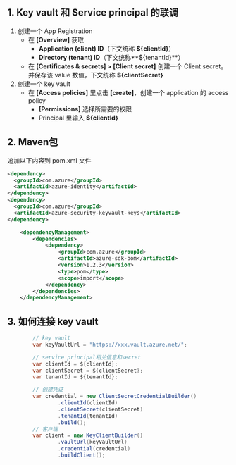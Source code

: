 ## 1. Key vault 和 Service principal 的联调

1. 创建一个 App Registration
   - 在 **[Overview]** 获取 
     - **Application (client) ID**（下文统称 **${clientId}**）
     - **Directory (tenant) ID**（下文统称**${tenantId}**）
   - 在 **[Certificates & secrets] > [Client secret]** 创建一个 Client secret。并保存该 value 数值，下文统称 **${clientSecret}**
2. 创建一个 key vault
   - 在 **[Access policies]** 里点击 **[create]**，创建一个 application 的 access policy
     - **[Permissions]** 选择所需要的权限
     - Principal 里输入 **${clientId}**





## 2. Maven包

追加以下内容到 pom.xml 文件

```xml
<dependency>
  <groupId>com.azure</groupId>
  <artifactId>azure-identity</artifactId>
</dependency>
<dependency>
  <groupId>com.azure</groupId>
  <artifactId>azure-security-keyvault-keys</artifactId>
</dependency>
```

```xml
    <dependencyManagement>
        <dependencies>
            <dependency>
                <groupId>com.azure</groupId>
                <artifactId>azure-sdk-bom</artifactId>
                <version>1.2.3</version>
                <type>pom</type>
                <scope>import</scope>
            </dependency>
        </dependencies>
    </dependencyManagement>
```





## 3. 如何连接 key vault

```java
        // key vault
        var keyVaultUrl = "https://xxx.vault.azure.net/";

        // service principal相关信息和secret
        var clientId = ${clientId};
        var clientSecret = ${clientSecret};
        var tenantId = ${tenantId};

        // 创建凭证
        var credential = new ClientSecretCredentialBuilder()
                .clientId(clientId)
                .clientSecret(clientSecret)
                .tenantId(tenantId)
                .build();
        // 客户端
        var client = new KeyClientBuilder()
                .vaultUrl(keyVaultUrl)
                .credential(credential)
                .buildClient();
```

